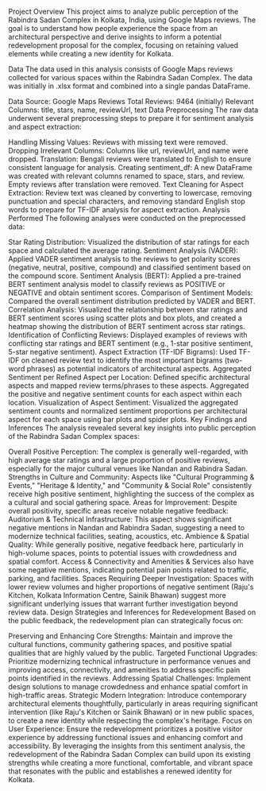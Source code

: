 Project Overview
This project aims to analyze public perception of the Rabindra Sadan Complex in Kolkata, India, using Google Maps reviews. The goal is to understand how people experience the space from an architectural perspective and derive insights to inform a potential redevelopment proposal for the complex, focusing on retaining valued elements while creating a new identity for Kolkata.

Data
The data used in this analysis consists of Google Maps reviews collected for various spaces within the Rabindra Sadan Complex. The data was initially in .xlsx format and combined into a single pandas DataFrame.

Data Source: Google Maps Reviews
Total Reviews: 9464 (initially)
Relevant Columns: title, stars, name, reviewUrl, text
Data Preprocessing
The raw data underwent several preprocessing steps to prepare it for sentiment analysis and aspect extraction:

Handling Missing Values: Reviews with missing text were removed.
Dropping Irrelevant Columns: Columns like url, reviewUrl, and name were dropped.
Translation: Bengali reviews were translated to English to ensure consistent language for analysis.
Creating sentiment_df: A new DataFrame was created with relevant columns renamed to space, stars, and review. Empty reviews after translation were removed.
Text Cleaning for Aspect Extraction: Review text was cleaned by converting to lowercase, removing punctuation and special characters, and removing standard English stop words to prepare for TF-IDF analysis for aspect extraction.
Analysis Performed
The following analyses were conducted on the preprocessed data:

Star Rating Distribution: Visualized the distribution of star ratings for each space and calculated the average rating.
Sentiment Analysis (VADER): Applied VADER sentiment analysis to the reviews to get polarity scores (negative, neutral, positive, compound) and classified sentiment based on the compound score.
Sentiment Analysis (BERT): Applied a pre-trained BERT sentiment analysis model to classify reviews as POSITIVE or NEGATIVE and obtain sentiment scores.
Comparison of Sentiment Models: Compared the overall sentiment distribution predicted by VADER and BERT.
Correlation Analysis: Visualized the relationship between star ratings and BERT sentiment scores using scatter plots and box plots, and created a heatmap showing the distribution of BERT sentiment across star ratings.
Identification of Conflicting Reviews: Displayed examples of reviews with conflicting star ratings and BERT sentiment (e.g., 1-star positive sentiment, 5-star negative sentiment).
Aspect Extraction (TF-IDF Bigrams): Used TF-IDF on cleaned review text to identify the most important bigrams (two-word phrases) as potential indicators of architectural aspects.
Aggregated Sentiment per Refined Aspect per Location: Defined specific architectural aspects and mapped review terms/phrases to these aspects. Aggregated the positive and negative sentiment counts for each aspect within each location.
Visualization of Aspect Sentiment: Visualized the aggregated sentiment counts and normalized sentiment proportions per architectural aspect for each space using bar plots and spider plots.
Key Findings and Inferences
The analysis revealed several key insights into public perception of the Rabindra Sadan Complex spaces:

Overall Positive Perception: The complex is generally well-regarded, with high average star ratings and a large proportion of positive reviews, especially for the major cultural venues like Nandan and Rabindra Sadan.
Strengths in Culture and Community: Aspects like "Cultural Programming & Events," "Heritage & Identity," and "Community & Social Role" consistently receive high positive sentiment, highlighting the success of the complex as a cultural and social gathering space.
Areas for Improvement: Despite overall positivity, specific areas receive notable negative feedback:
Auditorium & Technical Infrastructure: This aspect shows significant negative mentions in Nandan and Rabindra Sadan, suggesting a need to modernize technical facilities, seating, acoustics, etc.
Ambience & Spatial Quality: While generally positive, negative feedback here, particularly in high-volume spaces, points to potential issues with crowdedness and spatial comfort.
Access & Connectivity and Amenities & Services also have some negative mentions, indicating potential pain points related to traffic, parking, and facilities.
Spaces Requiring Deeper Investigation: Spaces with lower review volumes and higher proportions of negative sentiment (Raju's Kitchen, Kolkata Information Centre, Sainik Bhawan) suggest more significant underlying issues that warrant further investigation beyond review data.
Design Strategies and Inferences for Redevelopment
Based on the public feedback, the redevelopment plan can strategically focus on:

Preserving and Enhancing Core Strengths: Maintain and improve the cultural functions, community gathering spaces, and positive spatial qualities that are highly valued by the public.
Targeted Functional Upgrades: Prioritize modernizing technical infrastructure in performance venues and improving access, connectivity, and amenities to address specific pain points identified in the reviews.
Addressing Spatial Challenges: Implement design solutions to manage crowdedness and enhance spatial comfort in high-traffic areas.
Strategic Modern Integration: Introduce contemporary architectural elements thoughtfully, particularly in areas requiring significant intervention (like Raju's Kitchen or Sainik Bhawan) or in new public spaces, to create a new identity while respecting the complex's heritage.
Focus on User Experience: Ensure the redevelopment prioritizes a positive visitor experience by addressing functional issues and enhancing comfort and accessibility.
By leveraging the insights from this sentiment analysis, the redevelopment of the Rabindra Sadan Complex can build upon its existing strengths while creating a more functional, comfortable, and vibrant space that resonates with the public and establishes a renewed identity for Kolkata.
